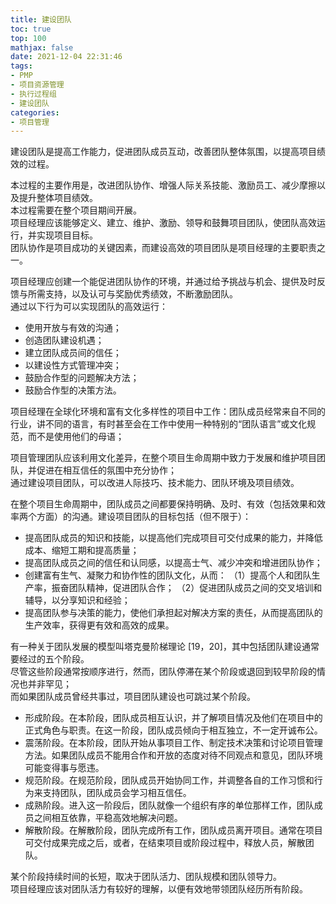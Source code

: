 ```yaml
---
title: 建设团队
toc: true
top: 100
mathjax: false
date: 2021-12-04 22:31:46
tags:
- PMP
- 项目资源管理
- 执行过程组
- 建设团队
categories:
- 项目管理
---
```

建设团队是提高工作能力，促进团队成员互动，改善团队整体氛围，以提高项目绩效的过程。  

本过程的主要作用是，改进团队协作、增强人际关系技能、激励员工、减少摩擦以及提升整体项目绩效。  
本过程需要在整个项目期间开展。  
项目经理应该能够定义、建立、维护、激励、领导和鼓舞项目团队，使团队高效运行，并实现项目目标。  
团队协作是项目成功的关键因素，而建设高效的项目团队是项目经理的主要职责之一。  

项目经理应创建一个能促进团队协作的环境，并通过给予挑战与机会、提供及时反馈与所需支持，以及认可与奖励优秀绩效，不断激励团队。  
通过以下行为可以实现团队的高效运行：

- 使用开放与有效的沟通；
- 创造团队建设机遇；
- 建立团队成员间的信任；
- 以建设性方式管理冲突；
- 鼓励合作型的问题解决方法；
- 鼓励合作型的决策方法。  

项目经理在全球化环境和富有文化多样性的项目中工作：团队成员经常来自不同的行业，讲不同的语言，有时甚至会在工作中使用一种特别的“团队语言”或文化规范，而不是使用他们的母语；

项目管理团队应该利用文化差异，在整个项目生命周期中致力于发展和维护项目团队，并促进在相互信任的氛围中充分协作；  
通过建设项目团队，可以改进人际技巧、技术能力、团队环境及项目绩效。  

在整个项目生命周期中，团队成员之间都要保持明确、及时、有效（包括效果和效率两个方面）的沟通。建设项目团队的目标包括（但不限于）：

- 提高团队成员的知识和技能，以提高他们完成项目可交付成果的能力，并降低成本、缩短工期和提高质量；
- 提高团队成员之间的信任和认同感，以提高士气、减少冲突和增进团队协作；
- 创建富有生气、凝聚力和协作性的团队文化，从而：
  （1）提高个人和团队生产率，振奋团队精神，促进团队合作； 
  （2）促进团队成员之间的交叉培训和辅导，以分享知识和经验；
- 提高团队参与决策的能力，使他们承担起对解决方案的责任，从而提高团队的生产效率，获得更有效和高效的成果。  


有一种关于团队发展的模型叫塔克曼阶梯理论 [19，20]，其中包括团队建设通常要经过的五个阶段。  
尽管这些阶段通常按顺序进行，然而，团队停滞在某个阶段或退回到较早阶段的情况也并非罕见；  
而如果团队成员曾经共事过，项目团队建设也可跳过某个阶段。

- 形成阶段。在本阶段，团队成员相互认识，并了解项目情况及他们在项目中的正式角色与职责。在这一阶段，团队成员倾向于相互独立，不一定开诚布公。
- 震荡阶段。在本阶段，团队开始从事项目工作、制定技术决策和讨论项目管理方法。如果团队成员不能用合作和开放的态度对待不同观点和意见，团队环境可能变得事与愿违。
- 规范阶段。在规范阶段，团队成员开始协同工作，并调整各自的工作习惯和行为来支持团队，团队成员会学习相互信任。
- 成熟阶段。进入这一阶段后，团队就像一个组织有序的单位那样工作，团队成员之间相互依靠，平稳高效地解决问题。
- 解散阶段。在解散阶段，团队完成所有工作，团队成员离开项目。通常在项目可交付成果完成之后，或者，在结束项目或阶段过程中，释放人员，解散团队。  


某个阶段持续时间的长短，取决于团队活力、团队规模和团队领导力。  
项目经理应该对团队活力有较好的理解，以便有效地带领团队经历所有阶段。
